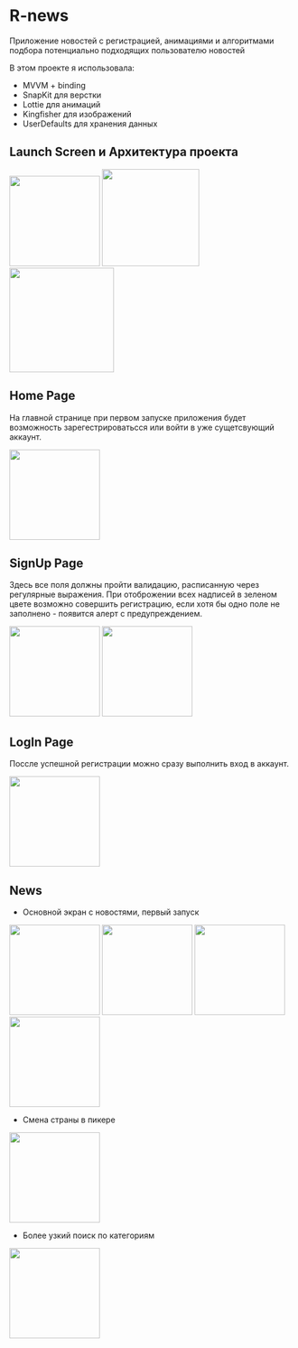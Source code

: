 # R-news
Приложение новостей с регистрацией, анимациями и алгоритмами подбора потенциально подходящих пользователю новостей

В этом проекте я использовала:
* MVVM + binding
* SnapKit для верстки 
* Lottie для анимаций 
* Kingfisher для изображений
* UserDefaults для хранения данных

## Launch Screen и Архитектура проекта

<img src="https://github.com/AnnaGola/R-news/blob/main/Screenshots/launch.gif" width="160">  <img src="https://github.com/AnnaGola/R-news/blob/main/Screenshots/Снимок%20экрана%202022-08-20%20в%2019.22.00.png" width="172">  <img src="https://github.com/AnnaGola/R-news/blob/main/Screenshots/Снимок%20экрана%202022-08-20%20в%2019.22.34.png" width="185"> 

## Home Page

На главной странице при первом запуске приложения будет возможность зарегестрироватьсся или войти в уже сущетсвующий аккаунт.

<img src="https://github.com/AnnaGola/R-news/blob/main/Screenshots/all.gif" width="160"> 

## SignUp Page

Здесь все поля должны пройти валидацию, расписанную через регулярные выражения. При отоброжении всех надписей в зеленом цвете возможно совершить регистрацию, если хотя бы одно поле не заполнено - появится алерт с предупреждением.

<img src="https://github.com/AnnaGola/R-news/blob/main/Screenshots/signup.gif" width="160">  <img src="https://github.com/AnnaGola/R-news/blob/main/Screenshots/confetti.gif" width="160"> 

## LogIn Page

Поссле успешной регистрации можно сразу выполнить вход в аккаунт.

<img src="https://github.com/AnnaGola/R-news/blob/main/Screenshots/login.gif" width="160"> 

## News 

* Основной экран с новостями, первый запуск

<img src="https://github.com/AnnaGola/R-news/blob/main/Screenshots/placeholder.gif" width="160">  <img src="https://github.com/AnnaGola/R-news/blob/main/Screenshots/newsscreen.gif" width="160">  <img src="https://github.com/AnnaGola/R-news/blob/main/Screenshots/detailscreen.gif" width="160">  <img src="https://github.com/AnnaGola/R-news/blob/main/Screenshots/webkit.gif" width="160"> 

* Смена страны в пикере

<img src="https://github.com/AnnaGola/R-news/blob/main/Screenshots/picker.gif" width="160"> 

* Более узкий поиск по категориям 

<img src="https://github.com/AnnaGola/R-news/blob/main/Screenshots/newsscreen.gif" width="160"> 
